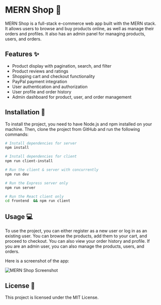 ##

# MERN Shop :shopping_cart:

MERN Shop is a full-stack e-commerce web app built with the MERN stack. It allows users to browse and buy products online, as well as manage their orders and profiles. It also has an admin panel for managing products, users, and orders.

## Features :sparkles:

- Product display with pagination, search, and filter
- Product reviews and ratings
- Shopping cart and checkout functionality
- PayPal payment integration
- User authentication and authorization
- User profile and order history
- Admin dashboard for product, user, and order management

## Installation :wrench:

To install the project, you need to have Node.js and npm installed on your machine. Then, clone the project from GitHub and run the following commands:

```bash
# Install dependencies for server
npm install

# Install dependencies for client
npm run client-install

# Run the client & server with concurrently
npm run dev

# Run the Express server only
npm run server

# Run the React client only
cd frontend  && npm run client
```

## Usage :computer:

To use the project, you can either register as a new user or log in as an existing user. You can browse the products, add them to your cart, and proceed to checkout. You can also view your order history and profile. If you are an admin user, you can also manage the products, users, and orders.

Here is a screenshot of the app:

![MERN Shop Screenshot](https://drive.google.com/uc?export=view&id=1aV1RRoQ-zSWQimzcTWrFOHMrcQOeZUCH)

## License :page_facing_up:

This project is licensed under the MIT License.
